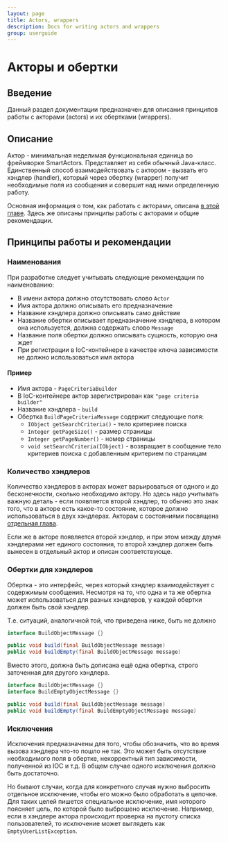 ```yaml
---
layout: page
title: Actors, wrappers
description: Docs for writing actors and wrappers
group: userguide
---
```


# Акторы и обертки
## Введение
Данный раздел документации предназначен для описания принципов работы с акторами (actors) и их обертками (wrappers).

## Описание
Актор - минимальная неделимая функциональная единица во фреймворке SmartActors. Представляет из себя обычный Java-класс. Единственный способ взаимодействовать с актором - вызвать его хэндлер (handler), который через обертку (wrapper) получит необходимые поля из сообщения и совершит над ними определенную работу.

Основная информация о том, как работать с акторами, описана [в этой главе](../quickstart/ActorExample). Здесь же описаны принципы работы с акторами и общие рекомендации.

## Принципы работы и рекомендации
### Наименования
При разработке следует учитывать следующие рекомендации по наименованию:
* В имени актора должно отсутствовать слово `Actor`
* Имя актора должно описывать его предназначение
* Название хэндлера должно описывать само действие
* Название обертки описывает предназначение хэндлера, в котором она используется, должна содержать слово `Message`
* Название поля обертки должно описывать сущность, которую она ждет
* При регистрации в IoC-контейнере в качестве ключа зависимости не должно использоваться имя актора

#### Пример
* Имя актора - `PageCriteriaBuilder`
* В IoC-контейнере актор зарегистрирован как `"page criteria builder"`
* Название хэндлера - `build`
* Обертка `BuildPageCriteriaMessage` содержит следующие поля:
    * `IObject getSearchCriteria()` - тело критериев поиска
    * `Integer getPageSize()` - размер страницы
    * `Integer getPageNumber()` - номер страницы
    * `void setSearchCriteria(IObject)` - возвращает в сообщение тело критериев поиска с добавленным критерием по страницам 

### Количество хэндлеров
Количество хэндлеров в акторах может варьироваться от одного и до бесконечности, сколько необходимо актору. Но здесь надо учитывать важную деталь - если появляется второй хэндлер, то обычно это знак того, что в акторе есть какое-то состояние, которое должно использоваться в двух хэндлерах. Акторам с состояниями посвящена [отдельная глава](stateful_actors).

Если же в акторе появляется второй хэндлер, и при этом между двумя хэндлерами нет единого состояния, то второй хэндлер должен быть вынесен в отдельный актор и описан соответствующе.

### Обертки для хэндлеров
Обертка - это интерфейс, через который хэндлер взаимодействует с содержимым сообщения. Несмотря на то, что одна и та же обертка может использоваться для разных хэндлеров, у каждой обертки должен быть свой хэндлер.

Т.е. ситуаций, аналогичной той, что приведена ниже, быть не должно

```java
interface BuildObjectMessage {}

public void build(final BuildObjectMessage message)
public void buildEmpty(final BuildObjectMessage message)
```

Вместо этого, должна быть дописана ещё одна обертка, строго заточенная для другого хэндлера.

```java
interface BuildObjectMessage {}
interface BuildEmptyObjectMessage {}

public void build(final BuildObjectMessage message)
public void buildEmpty(final BuildEmptyObjectMessage message)
```

### Исключения
Исключения предназначены для того, чтобы обозначить, что во время вызова хэндлера что-то пошло не так. Это может быть отсутствие необходимого поля в обертке, некорректный тип зависимости, полученной из IOC и т.д. В общем случае одного исключения должно быть достаточно.

Но бывают случаи, когда для конкретного случая нужно выбросить отдельное исключение, чтобы его можно было обработать в цепочке. Для таких целей пишется специальное исключение, имя которого поясняет цель, по которой было выброшено исключение. Например, если в хэндлере актора происходит проверка на пустоту списка пользователей, то исключение может выглядеть как `EmptyUserListException`.